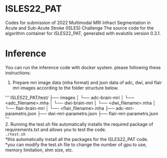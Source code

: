 # ISLES22_PAT
Codes for submission of 2022 Multimodal MRI Infract Segmentation in Acute and Sub-Acute  Stroke (ISLES) Challenge
The source code for the algorithm container for ISLES22_PAT, generated with evalutils version 0.3.1.

# Inference
You can run the inference code with docker system.
please following these instructions:
  1. Prepare mri image data (mha format) and json data of adc, dwi, and flair mri images according to the folder structure below.  
  
'''
ISLES22_PAT/test/
├── images
│   └── adc-brain-mri
│       └── <adc_filename>.mha
│   └── dwi-brain-mri
│       └── <dwi_filename>.mha
│   └── flair-brain-mri
│       └── <flair_filename>.mha
├── adc-mri-parametrs.json
├── dwi-mri-parametrs.json
├── flair-mri-parametrs.json  
'''  
  2. Running the test.sh file automatically installs the required package of requirements.txt and allows you to test the code.  
  `./test.sh`  
  *this automatically install all the packages for the ISLES22_PAT code.  
  *you can modify the test.sh file to change the number of gpu to use, memory limitation, shm size, etc.

  
